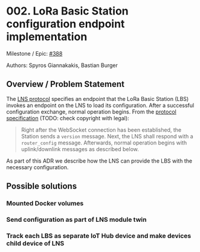 # 002. LoRa Basic Station configuration endpoint implementation

Milestone / Epic: [#388](https://github.com/Azure/iotedge-lorawan-starterkit/issues/388)

Authors: Spyros Giannakakis, Bastian Burger

## Overview / Problem Statement

The [LNS protocol][lns-protocol] specifies an endpoint that the LoRa Basic Station (LBS) invokes an endpoint on the LNS to load its configuration. After a successful configuration exchange, normal operation begins. From the [protocol specification][lns-protocol] (TODO: check copyright with legal):

> Right after the WebSocket connection has been established, the Station sends a `version` message. Next, the LNS shall respond with a `router_config` message. Afterwards, normal operation begins with uplink/downlink messages as described below.

As part of this ADR we describe how the LNS can provide the LBS with the necessary configuration.

[lns-protocol]: https://lora-developers.semtech.com/build/software/lora-basics/lora-basics-for-gateways/?url=tcproto.html

## Possible solutions

### Mounted Docker volumes

### Send configuration as part of LNS module twin

### Track each LBS as separate IoT Hub device and make devices child device of LNS

